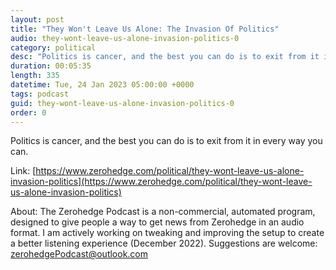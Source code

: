 ```yaml
---
layout: post
title: "They Won't Leave Us Alone: The Invasion Of Politics"
audio: they-wont-leave-us-alone-invasion-politics-0
category: political
desc: "Politics is cancer, and the best you can do is to exit from it in every way you can."
duration: 00:05:35
length: 335
datetime: Tue, 24 Jan 2023 05:00:00 +0000
tags: podcast
guid: they-wont-leave-us-alone-invasion-politics-0
order: 0
---
```

Politics is cancer, and the best you can do is to exit from it in every way you can.

Link: [https://www.zerohedge.com/political/they-wont-leave-us-alone-invasion-politics](https://www.zerohedge.com/political/they-wont-leave-us-alone-invasion-politics)

About: The Zerohedge Podcast is a non-commercial, automated program, designed to give people a way to get news from Zerohedge in an audio format.  I am actively working on tweaking and improving the setup to create a better listening experience (December 2022).  Suggestions are welcome: [zerohedgePodcast@outlook.com](mailto:zerohedgePodcast@outlook.com)